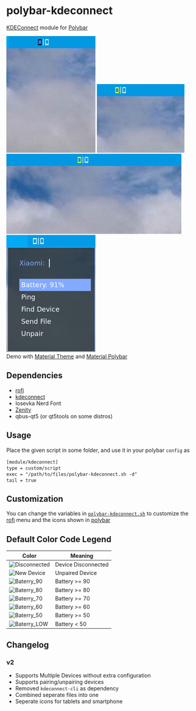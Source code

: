 # polybar-kdeconnect

[KDEConnect](https://github.com/KDE/kdeconnect-kde) module for [Polybar](https://github.com/jaagr/polybar)

![menu](menu.gif)
![pmenu](pmenu.gif)
![pmenu2](pmenu2.gif)
![screenshot](screenshot.png)  
Demo with [Material Theme](https://github.com/DaveDavenport/rofi-themes/blob/master/User%20Themes/material.rasi) and [Material Polybar](https://github.com/adi1090x/polybar-themes)

## Dependencies
* [rofi](https://github.com/DaveDavenport/rofi)
* [kdeconnect](https://github.com/KDE/kdeconnect-kde)
* Iosevka Nerd Font
* [Zenity](https://github.com/GNOME/zenity)
* qbus-qt5 (or qt5tools on some distros)

## Usage
Place the given script in some folder, and use it in your polybar `config` as
```  
[module/kdeconnect]  
type = custom/script  
exec = "/path/to/files/polybar-kdeconnect.sh -d"  
tail = true
````

## Customization
You can change the variables in [`polybar-kdeconnect.sh`](polybar-kdeconnect.sh) to customize the [rofi](https://github.com/DaveDavenport/rofi) menu and the icons shown in [polybar](https://github.com/jaagr/polybar)

## Default Color Code Legend
Color | Meaning |
---|---|
![Disconnected](https://via.placeholder.com/16.png/000000/000000) | Device Disconnected |
![New Device](https://via.placeholder.com/16.png/FFFF00/FFFF00) | Unpaired Device |
![Baterry_90](https://via.placeholder.com/16.png/FFFFFF/FFFFFF) | Battery >= 90 |
![Baterry_80](https://via.placeholder.com/16.png/CCCCCC/CCCCCC) | Battery >= 80 |
![Baterry_70](https://via.placeholder.com/16.png/AAAAAA/AAAAAA) | Battery >= 70 |
![Baterry_60](https://via.placeholder.com/16.png/888888/888888) | Battery >= 60 |
![Baterry_50](https://via.placeholder.com/16.png/666666/666666) | Battery >= 50 |
![Baterry_LOW](https://via.placeholder.com/16.png/FF0000/FF0000) | Battery < 50 |


## Changelog
### v2
* Supports Multiple Devices without extra configuration
* Supports pairing/unpairing devices
* Removed `kdeconnect-cli` as dependency
* Combined seperate files into one
* Seperate icons for tablets and smartphone
